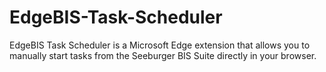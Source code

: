 # EdgeBIS-Task-Scheduler
EdgeBIS Task Scheduler is a Microsoft Edge extension that allows you to manually start tasks from the Seeburger BIS Suite directly in your browser.
